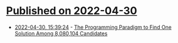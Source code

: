 # [Published on 2022-04-30](index.md)

* [2022-04-30, 15:39:24](https://news.ycombinator.com/item?id=31216847) - [The Programming Paradigm to Find One Solution Among 8,080,104 Candidates](https://mlabonne.github.io/blog/constraintprogramming/)
